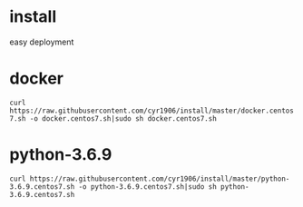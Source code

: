 # install
easy deployment


# docker 

`curl https://raw.githubusercontent.com/cyr1906/install/master/docker.centos7.sh -o docker.centos7.sh|sudo sh docker.centos7.sh`

# python-3.6.9

`curl https://raw.githubusercontent.com/cyr1906/install/master/python-3.6.9.centos7.sh -o python-3.6.9.centos7.sh|sudo sh python-3.6.9.centos7.sh`
